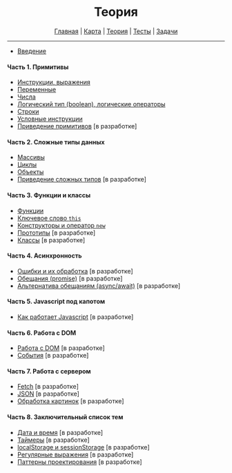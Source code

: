 <div align="center">

# Теория

[Главная](https://github.com/dollaween/junior-roadmap/)
|
[Карта](/roadmap/README.md)
|
[Теория](/theory/README.md)
|
[Тесты](/tests/README.md)
|
[Задачи](/tasks/README.md)

</div>

---

* [Введение](./introduction.md)

#### Часть 1. Примитивы
* [Инструкции, выражения](./statements.md)
* [Переменные](./variables.md)
* [Числа](./number.md)
* [Логический тип (boolean), логические операторы](./boolean.md)
* [Строки](./string.md)
* [Условные инструкции](./condition.md)
* [Приведение примитивов](./primitive-coercion.md) [в разработке]

#### Часть 2. Сложные типы данных
* [Массивы](./array.md)
* [Циклы](./loops.md)
* [Объекты](./object.md)
* [Приведение сложных типов](./type-coercion.md) [в разработке]

#### Часть 3. Функции и классы
* [Функции](./function.md)
* [Ключевое слово `this`](./this.md)
* [Конструкторы и оператор `new`](./constructor.md)
* [Прототипы](./prototype.md) [в разработке]
* [Классы](./class.md) [в разработке]

#### Часть 4. Асинхронность
* [Ошибки и их обработка](./error.md) [в разработке]
* [Обещания (promise)](./promise.md) [в разработке]
* [Альтернатива обещаниям (async/await)](./async-await.md) [в разработке]

#### Часть 5. Javascript под капотом
* [Как работает Javascript](./how-it-works.md) [в разработке]

#### Часть 6. Работа с DOM
* [Работа с DOM](./dom.md) [в разработке]
* [События](./event.md) [в разработке]

#### Часть 7. Работа с сервером
* [Fetch](./fetch.md) [в разработке]
* [JSON](./json.md) [в разработке]
* [Обработка картинок](./file.md) [в разработке]

#### Часть 8. Заключительный список тем
* [Дата и время](./date.md) [в разработке]
* [Таймеры](./timer.md) [в разработке]
* [localStorage и sessionStorage](./local-storage.md) [в разработке]
* [Регулярные выражения](./regexp.md) [в разработке]
* [Паттерны проектирования](./pattern.md) [в разработке]
